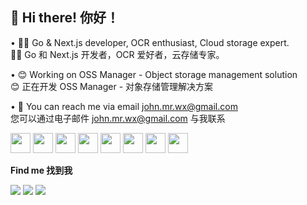 ## 👋 Hi there! 你好！

• 🧑‍💻 Go & Next.js developer, OCR enthusiast, Cloud storage expert.  
🧑‍💻 Go 和 Next.js 开发者，OCR 爱好者，云存储专家。

• 😊 Working on OSS Manager - Object storage management solution  
😊 正在开发 OSS Manager - 对象存储管理解决方案

• 📧 You can reach me via email john.mr.wx@gmail.com  
您可以通过电子邮件 john.mr.wx@gmail.com 与我联系

<img src="https://cdn.jsdelivr.net/gh/devicons/devicon/icons/go/go-original.svg" width="32" height="32" /> <img src="https://cdn.jsdelivr.net/gh/devicons/devicon/icons/nextjs/nextjs-original.svg" width="32" height="32" /> <img src="https://cdn.jsdelivr.net/gh/devicons/devicon/icons/typescript/typescript-original.svg" width="32" height="32" /> <img src="https://cdn.jsdelivr.net/gh/devicons/devicon/icons/react/react-original.svg" width="32" height="32" /> <img src="https://cdn.jsdelivr.net/gh/devicons/devicon/icons/amazonwebservices/amazonwebservices-original.svg" width="32" height="32" /> <img src="https://cdn.jsdelivr.net/gh/devicons/devicon/icons/docker/docker-original.svg" width="32" height="32" /> <img src="https://cdn.jsdelivr.net/gh/devicons/devicon/icons/postgresql/postgresql-original.svg" width="32" height="32" /> <img src="https://cdn.jsdelivr.net/gh/devicons/devicon/icons/redis/redis-original.svg" width="32" height="32" />

**Find me 找到我**

<a href="https://github.com/myysophia"><img src="https://img.shields.io/badge/GITHUB-000000?style=flat&logo=github&logoColor=white" /></a> <a href="https://x.com/ninesun14"><img src="https://img.shields.io/badge/TWITTER-1DA1F2?style=flat&logo=twitter&logoColor=white" /></a> <a href="mailto:john.mr.wx@gmail.com"><img src="https://img.shields.io/badge/EMAIL-D14836?style=flat&logo=gmail&logoColor=white" /></a>
